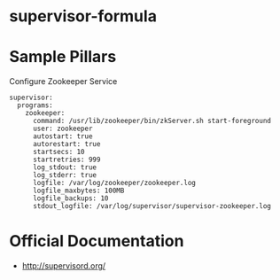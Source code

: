 supervisor-formula
==========================



Sample Pillars
==============

Configure Zookeeper Service


    supervisor:
      programs:
        zookeeper:
          command: /usr/lib/zookeeper/bin/zkServer.sh start-foreground
          user: zookeeper
          autostart: true
          autorestart: true
          startsecs: 10
          startretries: 999
          log_stdout: true
          log_stderr: true
          logfile: /var/log/zookeeper/zookeeper.log
          logfile_maxbytes: 100MB
          logfile_backups: 10
          stdout_logfile: /var/log/supervisor/supervisor-zookeeper.log

Official Documentation
======================

* http://supervisord.org/
